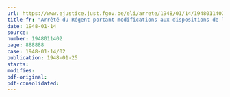 ```yaml
---
url: https://www.ejustice.just.fgov.be/eli/arrete/1948/01/14/1948011402/justel
title-fr: "Arrêté du Régent portant modifications aux dispositions de la réglementation en matière de soutien des chômeurs involontaires"
date: 1948-01-14
source:
number: 1948011402
page: 888888
case: 1948-01-14/02
publication: 1948-01-25
starts:
modifies:
pdf-original:
pdf-consolidated:
---
```


